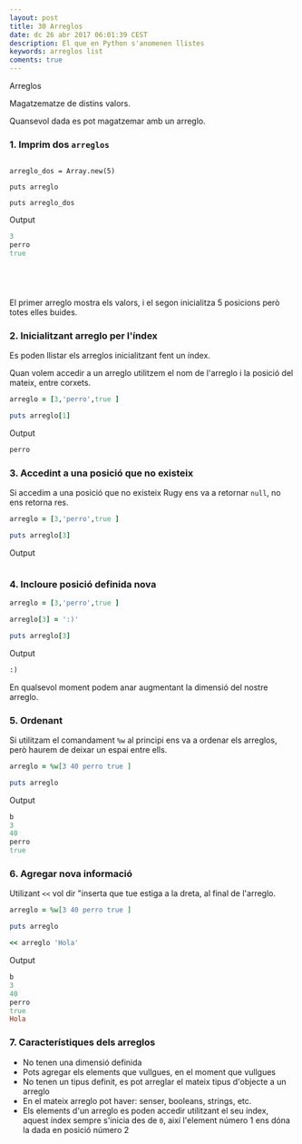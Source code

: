 ```yaml
---
layout: post
title: 30 Arreglos
date: dc 26 abr 2017 06:01:39 CEST 
description: El que en Python s'anomenen llistes
keywords: arreglos list
coments: true
---
```


Arreglos

Magatzematze de distins valors.

Quansevol dada es pot magatzemar amb un arreglo.

### 1. Imprim dos `arreglos`

```rubyarreglo = [3,'perro',true ]

arreglo_dos = Array.new(5)

puts arreglo

puts arreglo_dos
```

Output

```ruby
3
perro
true






```

El primer arreglo mostra els valors, i el segon inicialitza 5 posicions però totes elles buides.

### 2. Inicialitzant arreglo per l'índex

Es poden llistar els arreglos inicialitzant fent un índex.

Quan volem accedir a un arreglo utilitzem el nom de l'arreglo i la posició del mateix, entre corxets.

```ruby
arreglo = [3,'perro',true ]

puts arreglo[1]
```

Output

```ruby
perro
```

### 3. Accedint a una posició que no existeix

Si accedim a una posició que no existeix Rugy ens va a retornar `null`, no ens retorna res.

```ruby
arreglo = [3,'perro',true ]

puts arreglo[3]
```

Output

```ruby

```

### 4. Incloure posició definida nova

```ruby
arreglo = [3,'perro',true ]

arreglo[3] = ':)'

puts arreglo[3]
```

Output

```ruby
:)
```

En qualsevol moment podem anar augmentant la dimensió del nostre arreglo.

### 5. Ordenant

Si utilitzam el comandament `%w` al principi ens va a ordenar els arreglos, però haurem de deixar un espai entre ells.

```ruby
arreglo = %w[3 40 perro true ]

puts arreglo
```

Output

```ruby
b 
3
40
perro
true
```

### 6. Agregar nova informació

Utilizant `<<` vol dir "inserta que tue estiga a la dreta, al final de l'arreglo.

```ruby
arreglo = %w[3 40 perro true ]

puts arreglo

<< arreglo 'Hola'
```

Output

```ruby
b 
3
40
perro
true
Hola
```

### 7. Característiques dels arreglos

- No tenen una dimensió definida
- Pots agregar els elements que vullgues, en el moment que vullgues
- No tenen un tipus definit, es pot arreglar el mateix tipus d'objecte a un arreglo
- En el mateix arreglo pot haver: senser, booleans, strings, etc.
- Els elements d'un arreglo es poden accedir utilitzant el seu index, aquest índex sempre s'inicia des de `0`, així l'element número 1 ens dóna la dada en posició número 2

